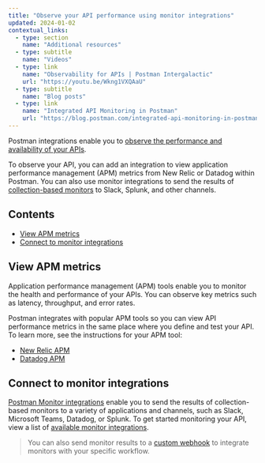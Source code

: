 ```yaml
---
title: "Observe your API performance using monitor integrations"
updated: 2024-01-02
contextual_links:
  - type: section
    name: "Additional resources"
  - type: subtitle
    name: "Videos"
  - type: link
    name: "Observability for APIs | Postman Intergalactic"
    url: "https://youtu.be/Wkng1VXQAaU"
  - type: subtitle
    name: "Blog posts"
  - type: link
    name: "Integrated API Monitoring in Postman"
    url: "https://blog.postman.com/integrated-api-monitoring-in-postman/"
---
```


Postman integrations enable you to [observe the performance and availability of your APIs](https://www.postman.com/api-platform/api-observability/).

To observe your API, you can add an integration to view application performance management (APM) metrics from New Relic or Datadog within Postman. You can also use monitor integrations to send the results of [collection-based monitors](/docs/monitoring-your-api/intro-monitors/) to Slack, Splunk, and other channels.

## Contents

* [View APM metrics](#view-apm-metrics)
* [Connect to monitor integrations](#connect-to-monitor-integrations)

## View APM metrics

Application performance management (APM) tools enable you to monitor the health and performance of your APIs. You can observe key metrics such as latency, throughput, and error rates.

Postman integrates with popular APM tools so you can view API performance metrics in the same place where you define and test your API. To learn more, see the instructions for your APM tool:

* [New Relic APM](/docs/designing-and-developing-your-api/observing-an-api/new-relic-apm/)
* [Datadog APM](/docs/designing-and-developing-your-api/observing-an-api/datadog-apm/)

## Connect to monitor integrations

[Postman Monitor integrations](/docs/integrations/intro-integrations/) enable you to send the results of collection-based monitors to a variety of applications and channels, such as Slack, Microsoft Teams, Datadog, or Splunk. To get started monitoring your API, view a list of [available monitor integrations](/docs/integrations/available-integrations/postman-integrations/#monitoring-and-alerts).

>You can also send monitor results to a [custom webhook](/docs/integrations/webhooks/) to integrate monitors with your specific workflow.
